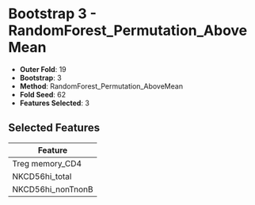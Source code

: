 # Bootstrap 3 - RandomForest_Permutation_AboveMean

- **Outer Fold**: 19
- **Bootstrap**: 3
- **Method**: RandomForest_Permutation_AboveMean
- **Fold Seed**: 62
- **Features Selected**: 3

## Selected Features

| Feature |
|---------|
| Treg memory_CD4 |
| NKCD56hi_total |
| NKCD56hi_nonTnonB |
